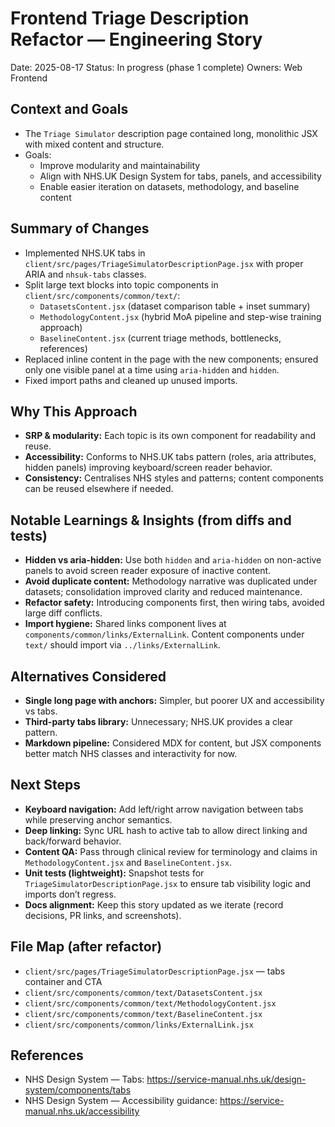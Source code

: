 # Frontend Triage Description Refactor — Engineering Story

Date: 2025-08-17
Status: In progress (phase 1 complete)
Owners: Web Frontend

## Context and Goals
- The `Triage Simulator` description page contained long, monolithic JSX with mixed content and structure.
- Goals:
  - Improve modularity and maintainability
  - Align with NHS.UK Design System for tabs, panels, and accessibility
  - Enable easier iteration on datasets, methodology, and baseline content

## Summary of Changes
- Implemented NHS.UK tabs in `client/src/pages/TriageSimulatorDescriptionPage.jsx` with proper ARIA and `nhsuk-tabs` classes.
- Split large text blocks into topic components in `client/src/components/common/text/`:
  - `DatasetsContent.jsx` (dataset comparison table + inset summary)
  - `MethodologyContent.jsx` (hybrid MoA pipeline and step-wise training approach)
  - `BaselineContent.jsx` (current triage methods, bottlenecks, references)
- Replaced inline content in the page with the new components; ensured only one visible panel at a time using `aria-hidden` and `hidden`.
- Fixed import paths and cleaned up unused imports.

## Why This Approach
- **SRP & modularity:** Each topic is its own component for readability and reuse.
- **Accessibility:** Conforms to NHS.UK tabs pattern (roles, aria attributes, hidden panels) improving keyboard/screen reader behavior.
- **Consistency:** Centralises NHS styles and patterns; content components can be reused elsewhere if needed.

## Notable Learnings & Insights (from diffs and tests)
- **Hidden vs aria-hidden:** Use both `hidden` and `aria-hidden` on non-active panels to avoid screen reader exposure of inactive content.
- **Avoid duplicate content:** Methodology narrative was duplicated under datasets; consolidation improved clarity and reduced maintenance.
- **Refactor safety:** Introducing components first, then wiring tabs, avoided large diff conflicts.
- **Import hygiene:** Shared links component lives at `components/common/links/ExternalLink`. Content components under `text/` should import via `../links/ExternalLink`.

## Alternatives Considered
- **Single long page with anchors:** Simpler, but poorer UX and accessibility vs tabs.
- **Third-party tabs library:** Unnecessary; NHS.UK provides a clear pattern.
- **Markdown pipeline:** Considered MDX for content, but JSX components better match NHS classes and interactivity for now.

## Next Steps
- **Keyboard navigation:** Add left/right arrow navigation between tabs while preserving anchor semantics.
- **Deep linking:** Sync URL hash to active tab to allow direct linking and back/forward behavior.
- **Content QA:** Pass through clinical review for terminology and claims in `MethodologyContent.jsx` and `BaselineContent.jsx`.
- **Unit tests (lightweight):** Snapshot tests for `TriageSimulatorDescriptionPage.jsx` to ensure tab visibility logic and imports don’t regress.
- **Docs alignment:** Keep this story updated as we iterate (record decisions, PR links, and screenshots).

## File Map (after refactor)
- `client/src/pages/TriageSimulatorDescriptionPage.jsx` — tabs container and CTA
- `client/src/components/common/text/DatasetsContent.jsx`
- `client/src/components/common/text/MethodologyContent.jsx`
- `client/src/components/common/text/BaselineContent.jsx`
- `client/src/components/common/links/ExternalLink.jsx`

## References
- NHS Design System — Tabs: https://service-manual.nhs.uk/design-system/components/tabs
- NHS Design System — Accessibility guidance: https://service-manual.nhs.uk/accessibility
